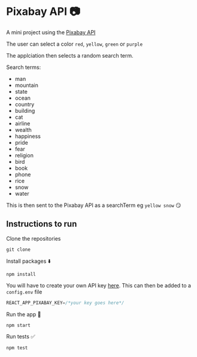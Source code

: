 # Pixabay API :camera:

A mini project using the [Pixabay API](https://pixabay.com/api/docs/)

The user can select a color `red`, `yellow`, `green` or `purple`

The applciation then selects a random search term.

Search terms:

* man
* mountain
* state
* ocean
* country
* building
* cat
* airline
* wealth
* happiness
* pride
* fear
* religion
* bird
* book
* phone
* rice
* snow
* water

This is then sent to the Pixabay API as a searchTerm eg `yellow snow` :smirk:

## Instructions to run

Clone the repositories

```
git clone
```

Install packages :arrow_down:

```
npm install
```

You will have to create your own API key [here](). This can then be added to a `config.env` file

```js
REACT_APP_PIXABAY_KEY=/*your key goes here*/
```

Run the app :rocket:

```
npm start
```

Run tests :white_check_mark:

```
npm test
```
